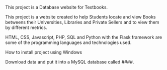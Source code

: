 This project is a Database website for Textbooks.

This project is a website created to help Students locate and view Books betweens their Universities, Libraries and Private Sellers and to view them by different metrics.

HTML, CSS, Javascript, PHP, SQL and Python with the Flask framework are some of the programming languages and technologies used.

How to install project using Windows

Download data and put it into a MySQL database called ####.

